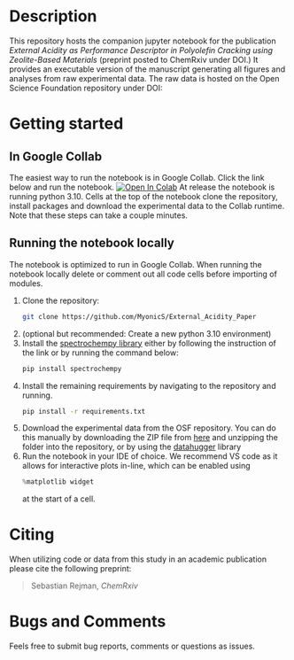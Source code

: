 # Description
This repository hosts the companion jupyter notebook for the publication *External Acidity as Performance Descriptor in Polyolefin Cracking using Zeolite-Based Materials* (preprint posted to ChemRxiv under DOI.)
It provides an executable version of the manuscript generating all figures and analyses from raw experimental data.
The raw data is hosted on the Open Science Foundation repository under DOI:

# Getting started
## In Google Collab
The easiest way to run the notebook is in Google Collab.
Click the link below and run the notebook.
<a href="https://colab.research.google.com/github/MyonicS/External_Acidity_Paper/blob/main/Manuscript_Acidity.ipynb" target="_parent"><img src="https://colab.research.google.com/assets/colab-badge.svg" alt="Open In Colab"/></a>
At release the notebook is running python 3.10. 
Cells at the top of the notebook clone the repository, install packages and download the experimental data to the Collab runtime. Note that these steps can take a couple minutes.  

## Running the notebook locally
The notebook is optimized to run in Google Collab. When running the notebook locally delete or comment out all code cells before importing of modules. 
1. Clone the repository:
   ```sh
   git clone https://github.com/MyonicS/External_Acidity_Paper
   ```
2. (optional but recommended: Create a new python 3.10 environment)
3. Install the [spectrochempy library](https://www.spectrochempy.fr/latest/gettingstarted/install/install_win.html) either by following the instruction of the link or by running the command below:
   ```sh
   pip install spectrochempy
   ```
4. Install the remaining requirements by navigating to the repository and running.
   ```sh
   pip install -r requirements.txt
   ```
1. Download the experimental data from the OSF repository.
   You can do this manually by downloading the ZIP file from [here](https://osf.io/pfxh6/) and unzipping the folder into the repository, or by using the [datahugger](https://github.com/J535D165/datahugger) library
6. Run the notebook in your IDE of choice. We recommend VS code as it allows for interactive plots in-line, which can be enabled using 
   ```python
   %matplotlib widget
   ```
	at the start of a cell.
	
# Citing

When utilizing code or data from this study in an academic publication please cite the following preprint:
> Sebastian Rejman, *ChemRxiv*

# Bugs and Comments
Feels free to submit bug reports, comments or questions as issues.

